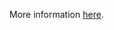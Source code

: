 More information [here](https://docs.prismacloud.io/en/enterprise-edition/policy-reference/azure-policies/azure-networking-policies/bc-azure-2-55).
